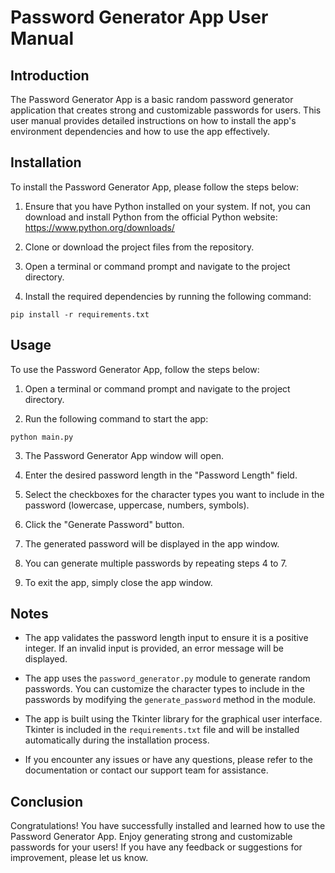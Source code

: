 # Password Generator App User Manual

## Introduction
The Password Generator App is a basic random password generator application that creates strong and customizable passwords for users. This user manual provides detailed instructions on how to install the app's environment dependencies and how to use the app effectively.

## Installation
To install the Password Generator App, please follow the steps below:

1. Ensure that you have Python installed on your system. If not, you can download and install Python from the official Python website: https://www.python.org/downloads/

2. Clone or download the project files from the repository.

3. Open a terminal or command prompt and navigate to the project directory.

4. Install the required dependencies by running the following command:
```
pip install -r requirements.txt
```

## Usage
To use the Password Generator App, follow the steps below:

1. Open a terminal or command prompt and navigate to the project directory.

2. Run the following command to start the app:
```
python main.py
```

3. The Password Generator App window will open.

4. Enter the desired password length in the "Password Length" field.

5. Select the checkboxes for the character types you want to include in the password (lowercase, uppercase, numbers, symbols).

6. Click the "Generate Password" button.

7. The generated password will be displayed in the app window.

8. You can generate multiple passwords by repeating steps 4 to 7.

9. To exit the app, simply close the app window.

## Notes
- The app validates the password length input to ensure it is a positive integer. If an invalid input is provided, an error message will be displayed.

- The app uses the `password_generator.py` module to generate random passwords. You can customize the character types to include in the passwords by modifying the `generate_password` method in the module.

- The app is built using the Tkinter library for the graphical user interface. Tkinter is included in the `requirements.txt` file and will be installed automatically during the installation process.

- If you encounter any issues or have any questions, please refer to the documentation or contact our support team for assistance.

## Conclusion
Congratulations! You have successfully installed and learned how to use the Password Generator App. Enjoy generating strong and customizable passwords for your users! If you have any feedback or suggestions for improvement, please let us know.